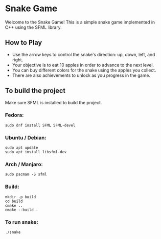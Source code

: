 # Snake Game

Welcome to the Snake Game! This is a simple snake game implemented in C++ using the SFML library.

## How to Play

- Use the arrow keys to control the snake's direction: up, down, left, and right.
- Your objective is to eat 10 apples in order to advance to the next level.
- You can buy different colors for the snake using the apples you collect.
- There are also achievements to unlock as you progress in the game.

## To build the project 
Make sure SFML is installed to build the project.
### Fedora:
```
sudo dnf install SFML SFML-devel
```
### Ubuntu / Debian:
```
sudo apt update
sudo apt install libsfml-dev
```
### Arch / Manjaro:
```
sudo pacman -S sfml
```
### Build:
```
mkdir -p build
cd build
cmake ..
cmake --build .
```
### To run snake:
```
./snake
```
